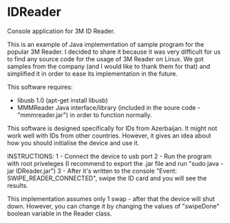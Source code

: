 # IDReader
Console application for 3M ID Reader.

This is an example of Java implementation of sample program for the popular 3M Reader. 
I decided to share it because it was very difficult for us to find any source code for the usage of 3M Reader on Linux.
We got samples from the company (and I would like to thank them for that) and simplified it in order to ease its implementation in the future.

This software requires:
  - libusb 1.0 (apt-get install libusb)
  - MMMReader Java interface/library (included in the soure code - "mmmreader.jar")
 in order to function normally.
 
 This software is designed specifically for IDs from Azerbaijan. It might not work well with IDs from other countries. 
 However, it gives an idea about how you should initialise the device and use it. 

INSTRUCTIONS:
  1 - Connect the device to usb port
  2 - Run the program with root priveleges (I recommend to export the .jar file and run "sudo java -jar IDReader.jar")
  3 - After it's written to the console "Event: SWIPE_READER_CONNECTED", swipe the ID card and you will see the results.
  
This implementation assumes only 1 swap - after that the device will shut down. However, you can change it by changing the values
of "swipeDone" boolean variable in the Reader class.
